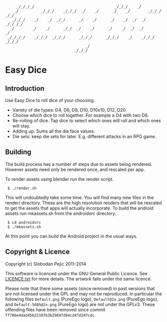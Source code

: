 ```
     _/_/_/_/                                    _/_/_/    _/
    _/          _/_/_/    _/_/_/  _/    _/      _/    _/        _/_/_/    _/_/
   _/_/_/    _/    _/  _/_/      _/    _/      _/    _/  _/  _/        _/_/_/_/
  _/        _/    _/      _/_/  _/    _/      _/    _/  _/  _/        _/
 _/_/_/_/    _/_/_/  _/_/_/      _/_/_/      _/_/_/    _/    _/_/_/    _/_/_/
                                    _/
                               _/_/_/
```

# Easy Dice

## Introduction

Use Easy Dice to roll dice of your choosing.

* Variety of die types: D4, D6, D8, D10, D10x10, D12, D20
* Choose which dice to roll together. For example a D4 with two D8.
* Re-rolling of dice. Tap dice to select which ones will roll and which ones
  will stay.
* Adding up. Sums all the die face values.
* Die sets: keep die sets for later. E.g. different attacks in an RPG game.

## Building

The build process has a number of steps due to assets being rendered.  However
assets need only be rendered once, and rescaled per app.

To render assets using blender run the render script.
  
     $ ./render.sh

This will undoubtedly take some time.  You will find many new files in the
render/ directory.  These are the high resolution renders that will be rescaled
to get the assets that apps will actually incorporate.  To build the android
assets run mkassets.sh from the androidsrc directory.

     $ cd androidsrc
     $ ./mkassets.sh

At this point you can build the Android project in the usual ways.

## Copyright & Licence

Copyright (c) Slobodan Pejic 2011-2014

This software is licenced under the GNU General Public Licence.  See
[LICENCE.txt](LICENCE.txt) for more details.  The artwork falls under the same
licence.

Please note that there some assets (since removed) in past versions that are
not licensed under the GPL and may not be reproduced.  In particular the
following files ```Default.png``` (PureEgo logo), ```Default@2x.png``` (PureEgo logo), and
```Default-568h@2x.png``` (PureEgo logo) are not under the GPLv3.  These offending
files have been removed since commit ```ff706e4dad45b2210fb3b2969fd94cd47d24fcdc```.


